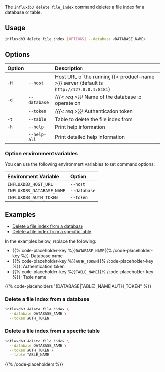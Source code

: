 
The `influxdb3 delete file_index` command deletes a file index for a
database or table.

## Usage

<!--pytest.mark.skip-->

```bash
influxdb3 delete file_index [OPTIONS] --database <DATABASE_NAME>
```

## Options

| Option |              | Description                                                                              |
| :----- | :----------- | :--------------------------------------------------------------------------------------- |
| `-H`   | `--host`     | Host URL of the running {{< product-name >}} server (default is `http://127.0.0.1:8181`) |
| `-d`   | `--database` | _({{< req >}})_ Name of the database to operate on                                       |
|        | `--token`    | _({{< req >}})_ Authentication token                                                     |
| `-t`   | `--table`    | Table to delete the file index from                                                      |
| `-h`   | `--help`     | Print help information                                                                   |
|        | `--help-all` | Print detailed help information                                                          |
  
### Option environment variables

You can use the following environment variables to set command options:

| Environment Variable      | Option       |
| :------------------------ | :----------- |
| `INFLUXDB3_HOST_URL`      | `--host`     |
| `INFLUXDB3_DATABASE_NAME` | `--database` |
| `INFLUXDB3_AUTH_TOKEN`    | `--token`    |

## Examples

- [Delete a file index from a database](#delete-a-file-index-from-a-database)
- [Delete a file index from a specific table](#delete-a-file-index-from-a-specific-table)

In the examples below, replace the following:

- {{% code-placeholder-key %}}`DATABASE_NAME`{{% /code-placeholder-key %}}:
  Database name
- {{% code-placeholder-key %}}`AUTH_TOKEN`{{% /code-placeholder-key %}}: 
  Authentication token
- {{% code-placeholder-key %}}`TABLE_NAME`{{% /code-placeholder-key %}}: 
  Table name

{{% code-placeholders "(DATABASE|TABLE)_NAME|AUTH_TOKEN" %}}

### Delete a file index from a database

<!--pytest.mark.skip-->

```bash
influxdb3 delete file_index \
  --database DATABASE_NAME \
  --token AUTH_TOKEN
```

### Delete a file index from a specific table

<!--pytest.mark.skip-->

```bash
influxdb3 delete file_index \
  --database DATABASE_NAME \
  --token AUTH_TOKEN \
  --table TABLE_NAME
```

{{% /code-placeholders %}}
